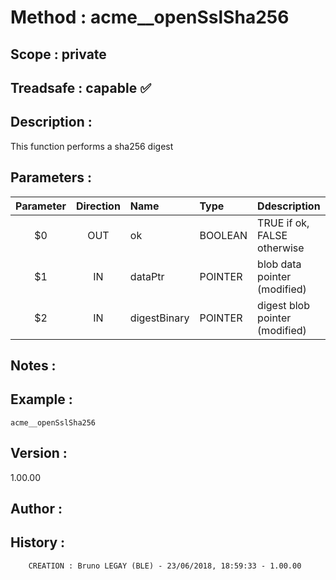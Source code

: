 ﻿# **Method :** acme__openSslSha256## **Scope :** private## **Treadsafe :** capable ✅ ## **Description :** This function performs a sha256 digest## **Parameters :** | Parameter | Direction | Name | Type | Ddescription | |:----:|:----:|:----|:----|:----| | $0 | OUT | ok | BOOLEAN | TRUE if ok, FALSE otherwise | | $1 | IN | dataPtr | POINTER | blob data pointer (modified) | | $2 | IN | digestBinary | POINTER | digest blob pointer (modified) | ## **Notes :** ## **Example :** ```acme__openSslSha256```## **Version :** 1.00.00## **Author :** ## **History :**          CREATION : Bruno LEGAY (BLE) - 23/06/2018, 18:59:33 - 1.00.00